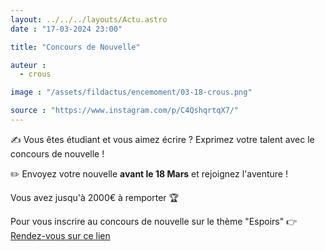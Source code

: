 ```yaml
---
layout: ../../../layouts/Actu.astro
date : "17-03-2024 23:00"

title: "Concours de Nouvelle"

auteur :
  - crous

image : "/assets/fildactus/encemoment/03-18-crous.png"

source : "https://www.instagram.com/p/C4QshqrtqX7/"
---
```


✍️ Vous êtes étudiant et vous aimez écrire ? Exprimez votre talent avec le concours de nouvelle !

✏️ Envoyez votre nouvelle __avant le 18 Mars__ et rejoignez l'aventure !

Vous avez jusqu'à 2000€ à remporter 🏆

Pour vous inscrire au concours de nouvelle sur le thème "Espoirs" 👉 [Rendez-vous sur ce lien](https://www.lescrous.fr/nos-services/une-offre-de-services-riche-et-de-qualite-pour-tous-les-etudiants/concours-de-creation-etudiante/nouvelle-concours-sur-le-theme-espoirs/)